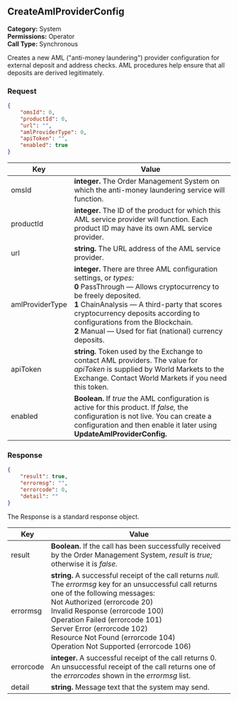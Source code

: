 ## CreateAmlProviderConfig

**Category:** System<br />**Permissions:** Operator<br />**Call Type:** Synchronous

Creates a new AML ("anti-money laundering") provider configuration for external deposit and address checks. AML procedures help ensure that all deposits are derived legitimately.

### Request

```json
{
    "omsId": 0,
    "productId": 0,
    "url": "",
    "amlProviderType": 0,
    "apiToken": "",
    "enabled": true
}
```

| Key             | Value                                                        |
| --------------- | ------------------------------------------------------------ |
| omsId           | **integer.** The Order Management System on which the anti-money laundering service will function. |
| productId       | **integer.** The ID of the product for which this AML service provider will function. Each product ID may have its own AML service provider. |
| url             | **string.** The URL address of the AML service provider.     |
| amlProviderType | **integer.** There are three AML configuration settings, or *types:*<br />**0** PassThrough &mdash; Allows cryptocurrency to be freely deposited.<br />**1** ChainAnalysis &mdash; A third-party that scores cryptocurrency deposits according to configurations from the Blockchain.<br />**2** Manual &mdash; Used for fiat (national) currency deposits. |
| apiToken        | **string.**  Token used by the Exchange to contact AML providers. The value for *apiToken* is supplied by World Markets  to the Exchange. Contact World Markets  if you need this token.   |
| enabled         | **Boolean.** If *true* the AML configuration is active for this product. If *false,* the configuration is not live. You can create a configuration and then enable it later using **UpdateAmlProviderConfig.** |

### Response

```json
{
    "result": true,
    "errormsg": "",
    "errorcode": 0,
    "detail": ""
}
```
The Response is a standard response object.

| Key       | Value                                                        |
| --------- | ------------------------------------------------------------ |
| result    | **Boolean.** If the call has been successfully received by the Order Management System, *result* is *true;* otherwise it is *false.* |
| errormsg  | **string.** A successful receipt of the call returns *null.* The *errormsg* key for an unsuccessful call returns one of the following messages:<br />Not Authorized (errorcode 20)<br />Invalid Response (errorcode 100)<br />Operation Failed (errorcode 101)<br />Server Error (errorcode 102)<br />Resource Not Found (errorcode 104)<br />Operation Not Supported (errorcode 106) |
| errorcode | **integer.** A successful receipt of the call returns 0. An unsuccessful receipt of the call returns one of the *errorcodes* shown in the *errormsg* list. |
| detail    | **string.** Message text that the system may send.           |
